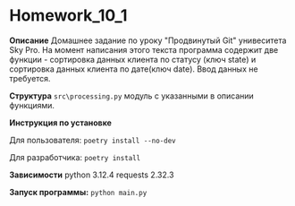 # Homework_10_1

**Описание**
Домашнее задание по уроку "Продвинутый Git" унивеситета Sky Pro.
На момент написания этого текста программа содержит две функции - сортировка данных клиента по статусу (ключ state)
и сортировка данных клиента по дате(ключ date). Ввод данных не требуется.

**Структура**
`src\processing.py` модуль с указанными в описании функциями.

**Инструкция по установке**

Для пользователя:
`poetry install --no-dev`

Для разработчика:
`poetry install`

**Зависимости**
python 3.12.4
requests 2.32.3

**Запуск программы:**
`python main.py`
